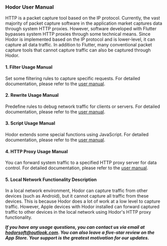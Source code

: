 ### Hodor User Manual

HTTP is a packet capture tool based on the IP protocol. Currently, the vast majority of packet capture software in the application market captures data through system HTTP proxies. However, software developed with Flutter bypasses system HTTP proxies through some technical means. Since Hodor is implemented based on the IP protocol and is lower-level, it can capture all data traffic. In addition to Flutter, many conventional packet capture tools that cannot capture traffic can also be captured through Hodor.

#### 1. Filter Usage Manual

Set some filtering rules to capture specific requests.
For detailed documentation, please refer to the [user manual](https://ximlu.github.io/hodor/record_en.html).

#### 2. Rewrite Usage Manual

Predefine rules to debug network traffic for clients or servers.
For detailed documentation, please refer to the [user manual](https://ximlu.github.io/hodor/rewrite_en.html).

#### 3. Script Usage Manual

Hodor extends some special functions using JavaScript.
For detailed documentation, please refer to the [user manual](https://ximlu.github.io/hodor/script_en.html).

#### 4. HTTP Proxy Usage Manual

You can forward system traffic to a specified HTTP proxy server for data control.
For detailed documentation, please refer to the [user manual](https://ximlu.github.io/hodor/proxy_en.html).

#### 5. Local Network Functionality Description

In a local network environment, Hodor can capture traffic from other devices (such as Android), but it cannot capture all traffic from these devices. This is because Hodor does a lot of work at a low level to capture traffic. However, Apple devices with Hodor installed can forward captured traffic to other devices in the local network using Hodor's HTTP proxy functionality.

***If you have any usage questions, you can contact us via email at [hodorsoft@outlook.com](hodorsoft@outlook.com). You can also leave a 
five-star review on the App Store. Your support is the greatest motivation for our updates.***